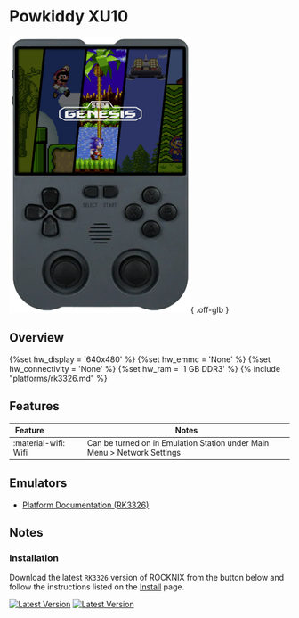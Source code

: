 # Powkiddy XU10

![](../../_inc/images/devices/powkiddy-xu10.png){ .off-glb }

## Overview
{%set hw_display = '640x480' %}
{%set hw_emmc = 'None' %}
{%set hw_connectivity = 'None' %}
{%set hw_ram = '1 GB DDR3' %}
{% include "platforms/rk3326.md" %}

## Features

| Feature&nbsp;&nbsp;&nbsp;&nbsp;&nbsp;&nbsp;&nbsp;&nbsp;&nbsp;&nbsp;&nbsp;&nbsp;&nbsp;&nbsp;&nbsp;&nbsp; | Notes |
| -- | -- |
| :material-wifi: Wifi | Can be turned on in Emulation Station under Main Menu > Network Settings |

## Emulators

- [Platform Documentation (RK3326)](https://github.com/ROCKNIX/distribution/blob/main/documentation/PER_DEVICE_DOCUMENTATION/RK3326)

## Notes

### Installation

Download the latest `RK3326` version of ROCKNIX from the button below and follow the instructions listed on the [Install](../../../play/install/) page.

[![Latest Version](https://img.shields.io/github/release/ROCKNIX/distribution.svg?labelColor=111111&color=FF5555&label=Latest&style=flat#only-light)](https://github.com/ROCKNIX/distribution/releases/latest)
[![Latest Version](https://img.shields.io/github/release/ROCKNIX/distribution.svg?labelColor=dddddd&color=FF5555&label=Latest&style=flat#only-dark)](https://github.com/ROCKNIX/distribution/releases/latest)

